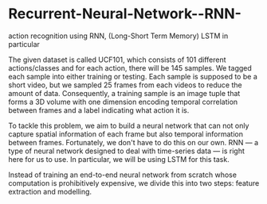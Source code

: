 # Recurrent-Neural-Network--RNN-
action recognition using RNN, (Long-Short Term Memory) LSTM in particular

The given dataset is called UCF101, which consists of 101 different actions/classes and for each action, there will be 145 samples. We tagged each sample into either training
or testing. Each sample is supposed to be a short video, but we sampled 25 frames from each videos to reduce the amount of data. Consequently, a training sample is an image 
tuple that forms a 3D volume with one dimension encoding temporal correlation between frames and a label indicating what action it is.

To tackle this problem, we aim to build a neural network that can not only capture spatial information of each frame but also temporal information between frames. 
Fortunately, we don't have to do this on our own. RNN — a type of neural network designed to deal with time-series data — is right here for us to use. In particular, 
we will be using LSTM for this task.

Instead of training an end-to-end neural network from scratch whose computation is prohibitively expensive, we divide this into two steps: feature extraction and modelling.
